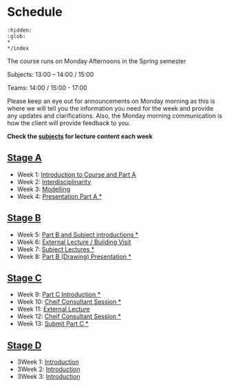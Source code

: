# Schedule

```{toctree}
:hidden:
:glob:
*
*/index
```


The course runs on Monday Afternoons in the Spring semester 

Subjects: 13:00 – 14:00 / 15:00 

Teams: 14:00 / 15:00 - 17:00 

Please keep an eye out for announcements on Monday morning as this is where we will tell you the information you need for the week and provide any updates and clarifications. Also, the Monday morning communication is how the client will provide feedback to you. 

**Check the [subjects](../Subject) for lecture content each week**

## [Stage A](/41936/Assignments/A)
* Week 1: [Introduction to Course and Part A](01.md)
* Week 2: [Interdisciplinarity](02.md)
* Week 3: [Modelling](03.md)
* Week 4: [Presentation Part A *](04.md)
  
## [Stage B](/41936/Assignments/B)
* Week 5: [Part B and Subject introductions *](05.md)
* Week 6: [External Lecture / Building Visit](06.md)
* Week 7: [Subject Lectures *](07.md)
* Week 8: [Part B (Drawing) Presentation *](08.md)
  
## [Stage C](/41936/Assignments/C)
* Week 9: [Part C Introduction *](09.md)
* Week 10: [Cheif Consultant Session *](10.md)
* Week 11: [External Lecture](11.md)
* Week 12: [Cheif Consultant Session *](12.md)
* Week 13: [Submit Part C *](13.md)

## [Stage D](/41936/Assignments/D)
* 3Week 1: [Introduction](14.md)
* 3Week 2: [Introduction](15.md)
* 3Week 3: [Introduction](16.md)

